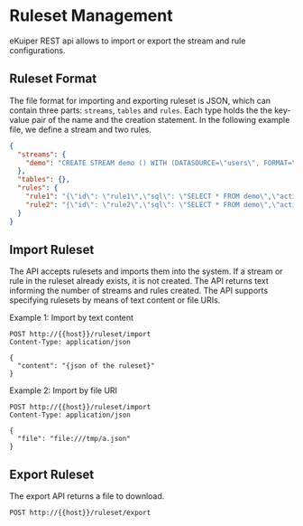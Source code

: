 # Ruleset Management

eKuiper REST api allows to import or export the stream and rule configurations.

## Ruleset Format

The file format for importing and exporting ruleset is JSON, which can contain three parts: `streams`, `tables` and `rules`. Each type holds the the key-value pair of the name and the creation statement. In the following example file, we define a stream and two rules.

```json
{
  "streams": {
    "demo": "CREATE STREAM demo () WITH (DATASOURCE=\"users\", FORMAT=\"JSON\")"
  },
  "tables": {},
  "rules": {
    "rule1": "{\"id\": \"rule1\",\"sql\": \"SELECT * FROM demo\",\"actions\": [{\"log\": {}}]}",
    "rule2": "{\"id\": \"rule2\",\"sql\": \"SELECT * FROM demo\",\"actions\": [{  \"log\": {}}]}"
  }
}
```

## Import Ruleset

The API accepts rulesets and imports them into the system. If a stream or rule in the ruleset already exists, it is not created. The API returns text informing the number of streams and rules created. The API supports specifying rulesets by means of text content or file URIs.

Example 1: Import by text content

```shell
POST http://{{host}}/ruleset/import
Content-Type: application/json

{
  "content": "{json of the ruleset}"
}
```

Example 2: Import by file URI

```shell
POST http://{{host}}/ruleset/import
Content-Type: application/json

{
  "file": "file:///tmp/a.json"
}
```

## Export Ruleset

The export API returns a file to download. 

```shell
POST http://{{host}}/ruleset/export
```